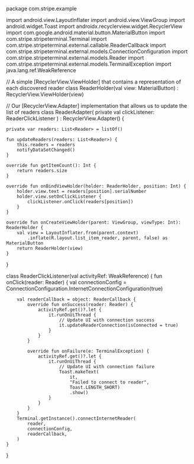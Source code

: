 package com.stripe.example

import android.view.LayoutInflater
import android.view.ViewGroup
import android.widget.Toast
import androidx.recyclerview.widget.RecyclerView
import com.google.android.material.button.MaterialButton
import com.stripe.stripeterminal.Terminal
import com.stripe.stripeterminal.external.callable.ReaderCallback
import com.stripe.stripeterminal.external.models.ConnectionConfiguration
import com.stripe.stripeterminal.external.models.Reader
import com.stripe.stripeterminal.external.models.TerminalException
import java.lang.ref.WeakReference

// A simple [RecyclerView.ViewHolder] that contains a representation of each discovered reader
class ReaderHolder(val view: MaterialButton) : RecyclerView.ViewHolder(view)

// Our [RecyclerView.Adapter] implementation that allows us to update the list of readers
class ReaderAdapter(
    private val clickListener: ReaderClickListener
) : RecyclerView.Adapter<ReaderHolder>() {

    private var readers: List<Reader> = listOf()

    fun updateReaders(readers: List<Reader>) {
        this.readers = readers
        notifyDataSetChanged()
    }

    override fun getItemCount(): Int {
        return readers.size
    }

    override fun onBindViewHolder(holder: ReaderHolder, position: Int) {
        holder.view.text = readers[position].serialNumber
        holder.view.setOnClickListener {
            clickListener.onClick(readers[position])
        }
    }

    override fun onCreateViewHolder(parent: ViewGroup, viewType: Int): ReaderHolder {
        val view = LayoutInflater.from(parent.context)
            .inflate(R.layout.list_item_reader, parent, false) as MaterialButton
        return ReaderHolder(view)
    }
}

class ReaderClickListener(val activityRef: WeakReference<MainActivity>) {
    fun onClick(reader: Reader) {
        val connectionConfig =
            ConnectionConfiguration.InternetConnectionConfiguration(true)

        val readerCallback = object: ReaderCallback {
            override fun onSuccess(reader: Reader) {
                activityRef.get()?.let {
                    it.runOnUiThread {
                        // Update UI with connection success
                        it.updateReaderConnection(isConnected = true)
                    }
                }
            }

            override fun onFailure(e: TerminalException) {
                activityRef.get()?.let {
                    it.runOnUiThread {
                        // Update UI with connection failure
                        Toast.makeText(
                            it,
                            "Failed to connect to reader",
                            Toast.LENGTH_SHORT)
                            .show()
                    }
                }
            }
        }
        Terminal.getInstance().connectInternetReader(
            reader,
            connectionConfig,
            readerCallback,
        )
    }
}
